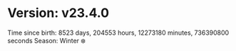 # Version: v23.4.0
Time since birth: 8523 days, 204553 hours, 12273180 minutes, 736390800 seconds
Season: Winter ❄️
